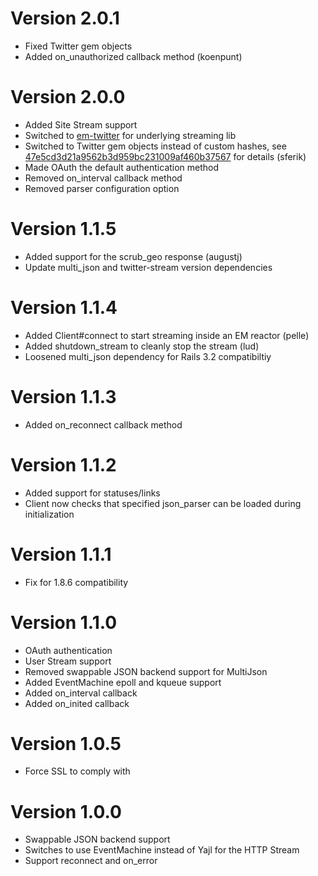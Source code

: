 Version 2.0.1
=============

* Fixed Twitter gem objects
* Added on_unauthorized callback method (koenpunt)

Version 2.0.0
=============

* Added Site Stream support
* Switched to [em-twitter](https://github.com/spagalloco/em-twitter) for underlying streaming lib
* Switched to Twitter gem objects instead of custom hashes, see [47e5cd3d21a9562b3d959bc231009af460b37567](https://github.com/intridea/tweetstream/commit/47e5cd3d21a9562b3d959bc231009af460b37567) for details (sferik)
* Made OAuth the default authentication method
* Removed on_interval callback method
* Removed parser configuration option

Version 1.1.5
=============

* Added support for the scrub_geo response (augustj)
* Update multi_json and twitter-stream version dependencies

Version 1.1.4
=============

* Added Client#connect to start streaming inside an EM reactor (pelle)
* Added shutdown_stream to cleanly stop the stream (lud)
* Loosened multi_json dependency for Rails 3.2 compatibiltiy

Version 1.1.3
=============

* Added on_reconnect callback method

Version 1.1.2
=============

* Added support for statuses/links
* Client now checks that specified json_parser can be loaded during initialization

Version 1.1.1
=============

* Fix for 1.8.6 compatibility

Version 1.1.0
=============

* OAuth authentication
* User Stream support
* Removed swappable JSON backend support for MultiJson
* Added EventMachine epoll and kqueue support
* Added on_interval callback
* Added on_inited callback

Version 1.0.5
=============

* Force SSL to comply with

Version 1.0.0
=============

* Swappable JSON backend support
* Switches to use EventMachine instead of Yajl for the HTTP Stream
* Support reconnect and on_error
